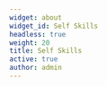 ```yaml
---
widget: about
widget_id: Self Skills
headless: true
weight: 20
title: Self Skills
active: true
author: admin
---
```

